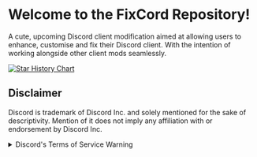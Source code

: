 # Welcome to the FixCord Repository!

A cute, upcoming Discord client modification aimed at allowing users to enhance, customise and fix their Discord client. With the intention of working alongside other client mods seamlessly.

[![Star History Chart](https://api.star-history.com/svg?repos=noderith/FixCord&type=date&legend=top-left)](https://www.star-history.com/#noderith/FixCord&type=date&legend=top-left)

## Disclaimer

Discord is trademark of Discord Inc. and solely mentioned for the sake of descriptivity. Mention of it does not imply any affiliation with or endorsement by Discord Inc.

<details>
<summary>Discord's Terms of Service Warning</summary>

Client modifications are against Discord’s Terms of Service.

However, Discord is pretty indifferent about them and there are no known cases of users getting banned for using client mods! So you should generally be fine as long as you don’t use any plugins that implement abusive behaviour. But no worries, all inbuilt plugins are safe to use!

Regardless, if your account is very important to you and it getting disabled would be a disaster for you, you should probably not use any client mods, just to be safe

Additionally, make sure not to post screenshots with any client mods in a server where you might get banned for it

</details>